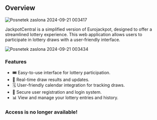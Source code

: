 ## Overview

![Posnetek zaslona 2024-09-21 003417](https://github.com/user-attachments/assets/a67cc98f-c952-44b2-a8d8-62c7f6b69ebb)

JackpotCentral is a simplified version of Eurojackpot, designed to offer a streamlined lottery experience. This web application allows users to participate in lottery draws with a user-friendly interface.

![Posnetek zaslona 2024-09-21 003434](https://github.com/user-attachments/assets/9e3c7f50-8509-47d9-8e62-f0ee91c24ee8)

### Features
- 🎟️ Easy-to-use interface for lottery participation.
- 🔄 Real-time draw results and updates.
- 🗓️ User-friendly calendar integration for tracking draws.
- 🔐 Secure user registration and login system.
- 📊 View and manage your lottery entries and history.
  
### Access is no longer available!
